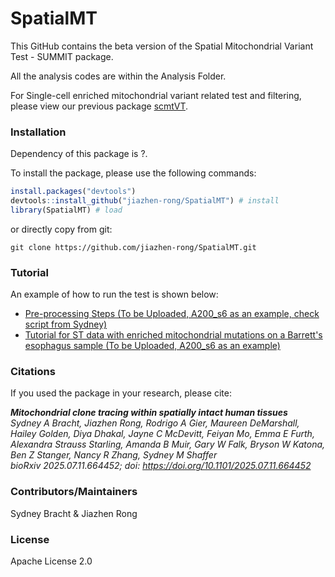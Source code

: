 # SpatialMT
This GitHub contains the beta version of the Spatial Mitochondrial Variant Test - SUMMIT package.

All the analysis codes are within the Analysis Folder.

For Single-cell enriched mitochondrial variant related test and filtering, please view our previous package [scmtVT](https://github.com/jiazhen-rong/scmtVT).


### Installation
Dependency of this package is ?.

To install the package, please use the following commands:
``` r
install.packages("devtools")
devtools::install_github("jiazhen-rong/SpatialMT") # install
library(SpatialMT) # load
```
or directly copy from git:
``` linux
git clone https://github.com/jiazhen-rong/SpatialMT.git
```
### Tutorial

An example of how to run the  test is shown below:
- [Pre-processing Steps (To be Uploaded, A200_s6 as an example, check script from Sydney)](TBD)
- [Tutorial for ST data with enriched mitochondrial mutations on a Barrett's esophagus sample (To be Uploaded, A200_s6 as an example)](TBD)

### Citations
If you used the package in your research, please cite:

***Mitochondrial clone tracing within spatially intact human tissues** <br/>
Sydney A Bracht, Jiazhen Rong, Rodrigo A Gier, Maureen DeMarshall, Hailey Golden, Diya Dhakal, Jayne C McDevitt, Feiyan Mo, Emma E Furth, Alexandra Strauss Starling, Amanda B Muir, Gary W Falk, Bryson W Katona, Ben Z Stanger, Nancy R Zhang, Sydney M Shaffer <br/>
bioRxiv 2025.07.11.664452; doi: https://doi.org/10.1101/2025.07.11.664452* <br/>

### Contributors/Maintainers
Sydney Bracht & Jiazhen Rong

### License
Apache License 2.0
